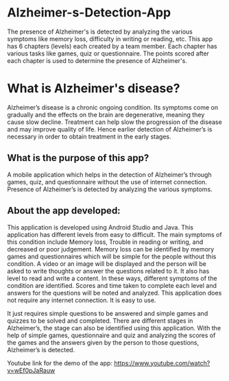 # Alzheimer-s-Detection-App
The presence of Alzheimer's is detected by analyzing the various symptoms like memory loss, difficulty in writing or reading, etc. This app has 6 chapters (levels) each created by a team member. Each chapter has various tasks like games, quiz or questionnaire. The points scored after each chapter is used to determine the presence of Alzheimer's.

# What is Alzheimer's disease?
Alzheimer’s disease is a chronic ongoing condition. Its symptoms come on gradually and the effects on the brain are degenerative, meaning they cause slow decline. Treatment can help slow the progression of the disease and may improve quality of life. Hence earlier detection of Alzheimer’s is necessary in order to obtain treatment in the early stages.

## What is the purpose of this app?
A mobile application which helps in the detection of Alzheimer’s through games, quiz, and questionnaire without the use of internet connection. Presence of Alzheimer’s is detected by analyzing the various symptoms.

## About the app developed:
This application is developed using Android Studio and Java. This application has different levels from easy to difficult. The main symptoms of this condition include Memory loss, Trouble in reading or writing, and decreased or poor judgement. Memory loss can be identified by memory games and questionnaires which will be simple for the people without this condition. A video or an image will be displayed and the person will be asked to write thoughts or answer the questions related to it. It also has level to read and write a content. In these ways, different symptoms of the condition are identified. Scores and time taken to complete each level and answers for the questions will be noted and analyzed. This application does not require any internet connection. It is easy to use.

It just requires simple questions to be answered and simple games and quizzes to be solved and completed. There are different stages in Alzheimer’s, the stage can also be identified using this application. With the help of simple games, questionnaire and quiz and analyzing the scores of the games and the answers given by the person to those questions, Alzheimer’s is detected.

Youtube link for the demo of the app: https://www.youtube.com/watch?v=wEf0pJaRauw

